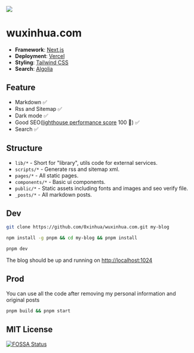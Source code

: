 ![](./assets/screenshot.jpeg)

# wuxinhua.com

- **Framework**: [Next.js](https://nextjs.org/)
- **Deployment**: [Vercel](https://vercel.com)
- **Styling**: [Tailwind CSS](https://tailwindcss.com)
- **Search**: [Algolia](https://www.algolia.com/)

## Feature

- Markdown ✅
- Rss and Sitemap ✅
- Dark mode ✅
- Good SEO([lighthouse performance score](./assets/lighthouse.jpeg) 100 🎉) ✅
- Search ✅

## Structure

- `lib/*` - Short for "library", utils code for external services.
- `scripts/*` - Generate rss and sitemap xml.
- `pages/*` - All static pages.
- `components/*` - Basic ui components.
- `public/*` - Static assets including fonts and images and seo verify file.
- `_posts/*` - All markdown posts.

## Dev

```bash
git clone https://github.com/0xinhua/wuxinhua.com.git my-blog
```

```bash
npm install -g pnpm && cd my-blog && pnpm install
```

```bash
pnpm dev
```

The blog should be up and running on [http://localhost:1024](http://localhost:1024)

## Prod

You can use all the code after removing my personal information and original posts

```bash
pnpm build && pnpm start
```

## MIT License

[![FOSSA Status](https://app.fossa.com/api/projects/git%2Bgithub.com%2F0xinhua%2Fwuxinhua.com.svg?type=large)](https://app.fossa.com/projects/git%2Bgithub.com%2F0xinhua%2Fwuxinhua.com?ref=badge_large)
